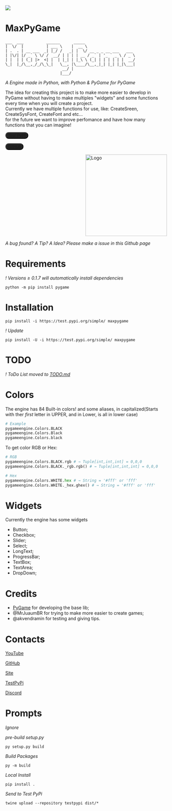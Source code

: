 
<link rel="stylesheet" href="https://cdn.jsdelivr.net/npm/bootstrap-icons@1.11.3/font/bootstrap-icons.min.css">

<img src="https://img.shields.io/github/v/release/MrJuaumBR/maxpygame">

# MaxPyGame
```
___  ___          ______      _____                      
|  \/  |          | ___ \    |  __ \                     
| .  . | __ ___  _| |_/ /   _| |  \/ __ _ _ __ ___   ___ 
| |\/| |/ _` \ \/ /  __/ | | | | __ / _` | '_ ` _ \ / _ \
| |  | | (_| |>  <| |  | |_| | |_\ \ (_| | | | | | |  __/
\_|  |_/\__,_/_/\_\_|   \__, |\____/\__,_|_| |_| |_|\___|
                         __/ |                           
                        |___/                                                                 
```

*A Engine made in Python, with Python & PyGame for PyGame*

The idea for creating this project is to make more easier to develop in PyGame without having to make multiples "widgets" and some functions every time when you will create a project.<br>
Currently we have multiple functions for use, like: CreateSreen, CreateSysFont, CreateFont and etc...<br>
for the future we want to improve perfomance and have how many functions that you can imagine!<br>

<button style="background-color: #232323; color: #C7C1C1; border-radius: 10px">[<i class="bi bi-window"></i> Test PyPi](https://test.pypi.org/project/maxpygame/)</button>

<button style="background-color: #232323; color: #C7C1C1; border-radius: 10px">[<i class="bi bi-window"></i> GitHub](https://github.com/MrJuaumBR/maxpygame)</button>

[<img src="https://raw.githubusercontent.com/MrJuaumBR/maxpygame/main/engine-icon.png" id="icon" width="256px" height="256px" style="margin-left: 50%; margin-right: 50%;" alt="Logo" title="Logo">](https://raw.githubusercontent.com/MrJuaumBR/maxpygame/main/engine-icon.png)

*A bug found? A Tip? A Idea? Please make a issue in this Github page*

# Requirements
*! Versions ≥ 0.1.7 will automatically install dependencies*
```shell
python -m pip install pygame
```

# Installation
```shell
pip install -i https://test.pypi.org/simple/ maxpygame
```
*! Update*
```shell
pip install -U -i https://test.pypi.org/simple/ maxpygame
```

# TODO
*! ToDo List moved to [TODO.md](./TODO.md)*

# Colors
The engine has 84 Built-in colors!
and some aliases, in capitalized(Starts with ther *first* letter in UPPER, and in Lower, is all in lower case)
```py
# Example
pygameengine.Colors.BLACK
pygameengine.Colors.Black
pygameengine.Colors.black
```
To get color RGB or Hex:

```py
# RGB
pygameengine.Colors.BLACK.rgb # → Tuple[int,int,int] = 0,0,0
pygameengine.Colors.BLACK._rgb.rgb() # → Tuple[int,int,int] = 0,0,0

# Hex
pygameengine.Colors.WHITE.hex # → String = '#fff' or 'fff'
pygameengine.Colors.WHITE._hex.ghex() # → String = '#fff' or 'fff'
```

# Widgets
Currently the engine has some widgets
- Button;
- Checkbox;
- Slider;
- Select;
- LongText;
- ProgressBar;
- TextBox;
- TextArea;
- DropDown;

# Credits
- [PyGame](https://www.pygame.org/news) for developing the base lib;
- @MrJuaumBR for trying to make more easier to create games;
- @akvendramin for testing and giving tips.

# Contacts
[YouTube](https://www.youtube.com/@mrjuaumbr)

[GitHub](https://github.com/MrJuaumBR)

[Site](https://mrjuaumbr.github.io)

[TestPyPi](https://test.pypi.org/user/MrJuaumBR/)

[Discord](https://discord.gg/fb84sHDX7R)

# Prompts
*Ignore*

*pre-build setup.py*
```shell
py setup.py build
```
*Build Packages*
```shell
py -m build
```
*Local Install*
```shell
pip install .
```
*Send to Test PyPi*
```shell
twine upload --repository testpypi dist/*
```